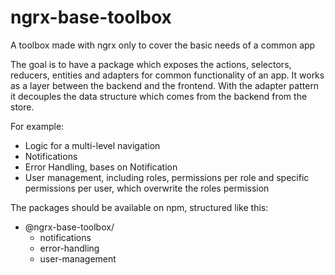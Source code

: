 # ngrx-base-toolbox
A toolbox made with ngrx only to cover the basic needs of a common app

The goal is to have a package which exposes the actions, selectors, reducers, entities and adapters for common functionality of an app. It works as a layer between the backend and the frontend. With the adapter pattern it decouples the data structure which comes from the backend from the store.

For example:
- Logic for a multi-level navigation
- Notifications
- Error Handling, bases on Notification
- User management, including roles, permissions per role and specific permissions per user, which overwrite the roles permission

The packages should be available on npm, structured like this:
- @ngrx-base-toolbox/
  - notifications
  - error-handling
  - user-management
